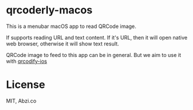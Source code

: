 # qrcoderly-macos

This is a menubar macOS app to read QRCode image.

If supports reading URL and text content. If it's URL, then it will open native web browser, otherwise it will show text result.

QRCode image to feed to this app can be in general. But we aim to use it with [qrcodify-ios](https://github.com/abzico/qrcodify-ios)

# License

MIT, Abzi.co
